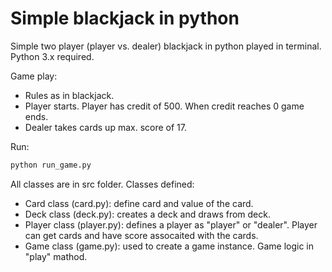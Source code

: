 # Simple blackjack in python

Simple two player (player vs. dealer) blackjack in python played in terminal. Python 3.x required.

Game play:
- Rules as in blackjack.
- Player starts. Player has credit of 500. When credit reaches 0 game ends.
- Dealer takes cards up max. score of 17.  

Run: 
```bash
python run_game.py
```

All classes are in src folder. Classes defined:
- Card class (card.py): define card and value of the card.
- Deck class (deck.py): creates a deck and draws from deck.
- Player class (player.py): defines a player as "player" or "dealer". Player can get cards and have score assocaited with the cards. 
- Game class (game.py): used to create a game instance. Game logic in "play" mathod.


